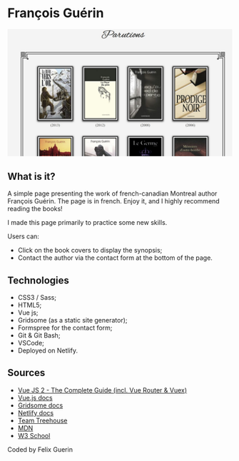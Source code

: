 # François Guérin

![Francois Guerin main](https://raw.githubusercontent.com/f-elix/francois-guerin/master/design/fgmain.JPG)

## What is it?

A simple page presenting the work of french-canadian Montreal author François Guérin. The page is in french. Enjoy it, and I highly recommend reading the books!

I made this page primarily to practice some new skills. 

Users can:
- Click on the book covers to display the synopsis;
- Contact the author via the contact form at the bottom of the page.

## Technologies

- CSS3 / Sass;
- HTML5;
- Vue js;
- Gridsome (as a static site generator);
- Formspree for the contact form;
- Git & Git Bash;
- VSCode;
- Deployed on Netlify.


## Sources

- [Vue JS 2 - The Complete Guide (incl. Vue Router & Vuex)](https://www.udemy.com/vuejs-2-the-complete-guide/)
- [Vue.js docs](https://vuejs.org/v2/guide/)
- [Gridsome docs](https://gridsome.org/docs)
- [Netlify docs](https://www.netlify.com/docs/)
- [Team Treehouse](https://teamtreehouse.com)
- [MDN](https://developer.mozilla.org/en-US/docs/Web) 
- [W3 School](https://www.w3schools.com/)

Coded by Felix Guerin

